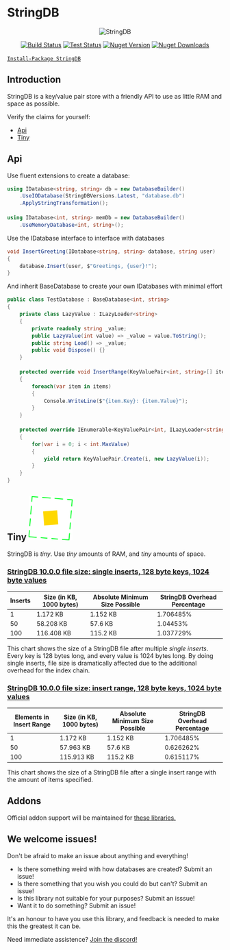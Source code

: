 # StringDB
<div align="center">
    <img src="https://rawcdn.githack.com/SirJosh3917/StringDB/master/icons/banner_ad.png" alt="StringDB" />

[![Build Status][badge_appveyor_build_image]][badge_appveyor_build_page]
[![Test Status][badge_tests_image]][badge_appveyor_build_page]
[![Nuget Version][badge_nuget_version_image]][link_nuget]
[![Nuget Downloads][badge_nuget_downloads_image]][link_nuget]

</div>

[```Install-Package StringDB```][link_nuget]

## Introduction

StringDB is a key/value pair store with a friendly API to use as little RAM and space as possible.

Verify the claims for yourself:

- [Api][section_api]
- [Tiny][section_tiny]

## Api

Use fluent extensions to create a database:

```cs
using IDatabase<string, string> db = new DatabaseBuilder()
    .UseIODatabase(StringDBVersions.Latest, "database.db")
    .ApplyStringTransformation();

using IDatabase<int, string> memDb = new DatabaseBuilder()
    .UseMemoryDatabase<int, string>();
```

Use the IDatabase interface to interface with databases

```cs
void InsertGreeting(IDatabase<string, string> database, string user)
{
    database.Insert(user, $"Greetings, {user}!");
}
```

And inherit BaseDatabase to create your own IDatabases with minimal effort

```cs
public class TestDatabase : BaseDatabase<int, string>
{
    private class LazyValue : ILazyLoader<string>
    {
        private readonly string _value;
        public LazyValue(int value) => _value = value.ToString();
        public string Load() => _value;
        public void Dispose() {}
    }

    protected override void InsertRange(KeyValuePair<int, string>[] items)
    {
        foreach(var item in items)
        {
            Console.WriteLine($"{item.Key}: {item.Value}");
        }
    }

    protected override IEnumerable<KeyValuePair<int, ILazyLoader<string>>> Evaluate()
    {
        for(var i = 0; i < int.MaxValue)
        {
            yield return KeyValuePair.Create(i, new LazyValue(i));
        }
    }
}
```

## Tiny ![icon_tiny]

StringDB is *tiny*. Use *tiny* amounts of RAM, and *tiny* amounts of space.

### [StringDB 10.0.0 file size: single inserts, 128 byte keys, 1024 byte values][source_insert_test]

| Inserts | Size (in KB, 1000 bytes) | Absolute Minimum Size Possible | StringDB Overhead Percentage |
| --- | --- | --- | --- |
| 1 | 1.172 KB | 1.152 KB | 1.706485% |
| 50 | 58.208 KB | 57.6 KB | 1.04453% |
| 100 | 116.408 KB | 115.2 KB | 1.037729% |

This chart shows the size of a StringDB file after multiple *single inserts*. Every key is 128 bytes long, and every value is 1024 bytes long. By doing single inserts, file size is dramatically affected due to the additional overhead for the index chain.

### [StringDB 10.0.0 file size: insert range, 128 byte keys, 1024 byte values][source_insertrange_test]

| Elements in Insert Range | Size (in KB, 1000 bytes) | Absolute Minimum Size Possible | StringDB Overhead Percentage |
| --- | --- | --- | --- |
| 1 | 1.172 KB | 1.152 KB | 1.706485% |
| 50 | 57.963 KB | 57.6 KB | 0.626262% |
| 100 | 115.913 KB | 115.2 KB | 0.615117% |

This chart shows the size of a StringDB file after a single insert range with the amount of items specified.

## Addons

Official addon support will be maintained for [these libraries.][link_addons]

## We welcome issues!

Don't be afraid to make an issue about anything and everything!

- Is there something weird with how databases are created? Submit an issue!
- Is there something that you wish you could do but can't? Submit an issue!
- Is this library not suitable for your purposes? Submit an isssue!
- Want it to do something? Submit an issue!

It's an honour to have you use this library, and feedback is needed to make this the greatest it can be.

Need immediate assistence? [Join the discord!](discord)

[icon_banner_ad]: ./icons/banner_ad.png
[icon_tiny]: ./icons/tiny.png

[badge_appveyor_build_image]: https://img.shields.io/appveyor/ci/SirJosh3917/StringDB/master.svg?style=flat-square
[badge_tests_image]: https://img.shields.io/codecov/c/github/SirJosh3917/StringDB/master.svg?style=flat-square
[badge_nuget_version_image]: https://img.shields.io/nuget/v/StringDB.svg?style=flat-square
[badge_nuget_downloads_image]: https://img.shields.io/nuget/dt/StringDB.svg?style=flat-square

[badge_appveyor_build_page]: https://ci.appveyor.com/project/sirjosh3917/stringdb

[link_nuget]: https://www.nuget.org/packages/StringDB
[link_addons]: ./addons/addons.md

[section_tiny]: #tiny-
[section_api]: #api-

[source_insert_test]: ./src/StringDB.PerformanceNumbers/SingleInsertFileSize.cs
[source_insertrange_test]: ./src/StringDB.PerformanceNumbers/InsertRangeFileSize.cs

[discord]: https://discord.gg/wVcnkKJ